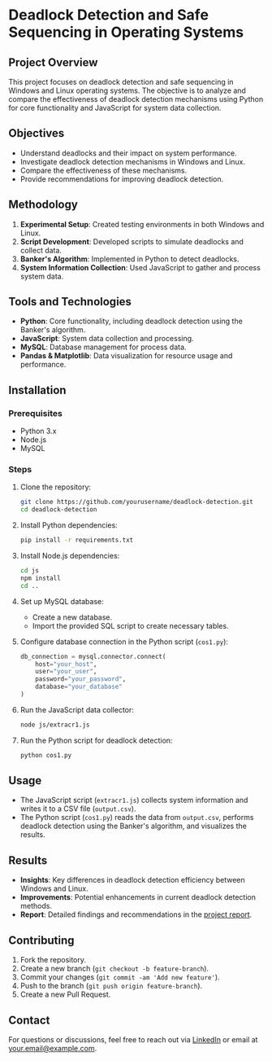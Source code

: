 # Deadlock Detection and Safe Sequencing in Operating Systems

## Project Overview

This project focuses on deadlock detection and safe sequencing in Windows and Linux operating systems. The objective is to analyze and compare the effectiveness of deadlock detection mechanisms using Python for core functionality and JavaScript for system data collection.

## Objectives

- Understand deadlocks and their impact on system performance.
- Investigate deadlock detection mechanisms in Windows and Linux.
- Compare the effectiveness of these mechanisms.
- Provide recommendations for improving deadlock detection.

## Methodology

1. **Experimental Setup**: Created testing environments in both Windows and Linux.
2. **Script Development**: Developed scripts to simulate deadlocks and collect data.
3. **Banker's Algorithm**: Implemented in Python to detect deadlocks.
4. **System Information Collection**: Used JavaScript to gather and process system data.

## Tools and Technologies

- **Python**: Core functionality, including deadlock detection using the Banker's algorithm.
- **JavaScript**: System data collection and processing.
- **MySQL**: Database management for process data.
- **Pandas & Matplotlib**: Data visualization for resource usage and performance.

## Installation

### Prerequisites

- Python 3.x
- Node.js
- MySQL

### Steps

1. Clone the repository:
    ```bash
    git clone https://github.com/yourusername/deadlock-detection.git
    cd deadlock-detection
    ```

2. Install Python dependencies:
    ```bash
    pip install -r requirements.txt
    ```

3. Install Node.js dependencies:
    ```bash
    cd js
    npm install
    cd ..
    ```

4. Set up MySQL database:
    - Create a new database.
    - Import the provided SQL script to create necessary tables.

5. Configure database connection in the Python script (`cos1.py`):
    ```python
    db_connection = mysql.connector.connect(
        host="your_host",
        user="your_user",
        password="your_password",
        database="your_database"
    )
    ```

6. Run the JavaScript data collector:
    ```bash
    node js/extracr1.js
    ```

7. Run the Python script for deadlock detection:
    ```bash
    python cos1.py
    ```

## Usage

- The JavaScript script (`extracr1.js`) collects system information and writes it to a CSV file (`output.csv`).
- The Python script (`cos1.py`) reads the data from `output.csv`, performs deadlock detection using the Banker's algorithm, and visualizes the results.

## Results

- **Insights**: Key differences in deadlock detection efficiency between Windows and Linux.
- **Improvements**: Potential enhancements in current deadlock detection methods.
- **Report**: Detailed findings and recommendations in the [project report](report.pdf).

## Contributing

1. Fork the repository.
2. Create a new branch (`git checkout -b feature-branch`).
3. Commit your changes (`git commit -am 'Add new feature'`).
4. Push to the branch (`git push origin feature-branch`).
5. Create a new Pull Request.


## Contact

For questions or discussions, feel free to reach out via [LinkedIn](https://www.linkedin.com/in/amanrajfr/) or email at your.email@example.com.
